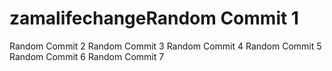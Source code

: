 # zamalifechangeRandom Commit 1
Random Commit 2
Random Commit 3
Random Commit 4
Random Commit 5
Random Commit 6
Random Commit 7
